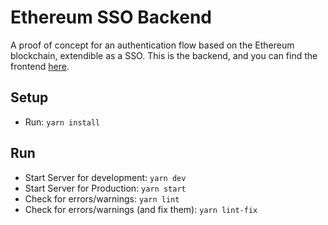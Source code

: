 # Ethereum SSO Backend
A proof of concept for an authentication flow based on the Ethereum blockchain, extendible as a SSO.
This is the backend, and you can find the frontend [here](https://github.com/DadeKuma/ethereum-sso-frontend).

## Setup
- Run: `yarn install`

## Run
- Start Server for development: `yarn dev`
- Start Server for Production: `yarn start`
- Check for errors/warnings: `yarn lint`
- Check for errors/warnings (and fix them): `yarn lint-fix`